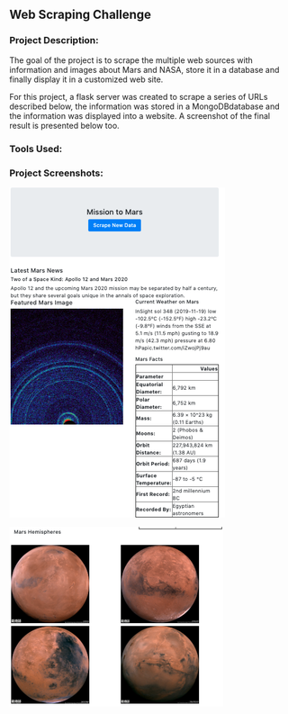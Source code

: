 ## Web Scraping Challenge

### Project Description: 
The goal of the project is to scrape the multiple web sources with information and images about Mars and NASA, store it in a database and finally display it in a customized web site. 

For this project, a flask server was created to scrape a series of URLs described below, the information was stored in a MongoDBdatabase and the information was displayed into a website. A screenshot of the final result is presented below too.

### Tools Used: 

### Project Screenshots: 
![Image description](https://github.com/lmchvz/Web_Scraping-Challenge/blob/master/screen_shot_1.png)

![Image description](https://github.com/lmchvz/Web_Scraping-Challenge/blob/master/screen_shot_2.png)


